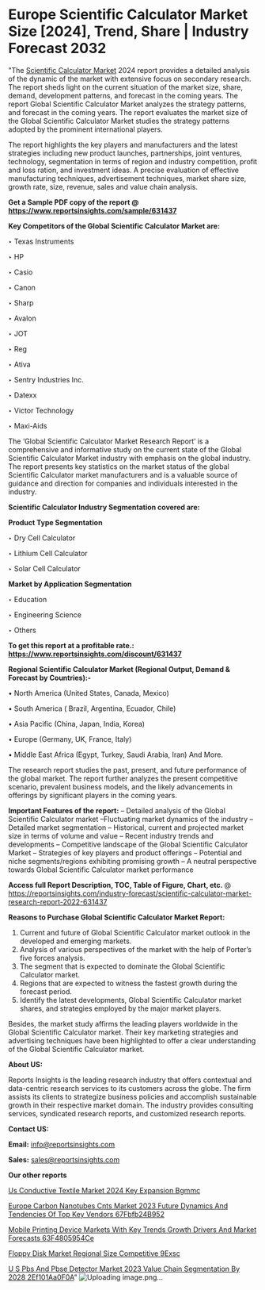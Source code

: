 # Europe Scientific Calculator Market Size [2024], Trend, Share | Industry Forecast 2032

"The <a href=https://www.reportsinsights.com/sample/631437>Scientific Calculator Market</a> 2024 report provides a detailed analysis of the dynamic of the market with extensive focus on secondary research. The report sheds light on the current situation of the market size, share, demand, development patterns, and forecast in the coming years. The report Global Scientific Calculator Market analyzes the strategy patterns, and forecast in the coming years. The report evaluates the market size of the Global Scientific Calculator Market studies the strategy patterns adopted by the prominent international players.

The report highlights the key players and manufacturers and the latest strategies including new product launches, partnerships, joint ventures, technology, segmentation in terms of region and industry competition, profit and loss ration, and investment ideas. A precise evaluation of effective manufacturing techniques, advertisement techniques, market share size, growth rate, size, revenue, sales and value chain analysis.

<strong>Get a Sample PDF copy of the report @ <a href=https://www.reportsinsights.com/sample/631437 style=color:#0000ff;>https://www.reportsinsights.com/sample/631437</a></strong>

<strong>Key Competitors of the Global Scientific Calculator Market are:</strong>

‣ Texas Instruments

‣ HP

‣ Casio

‣ Canon

‣ Sharp

‣ Avalon

‣ JOT

‣ Reg

‣ Ativa

‣ Sentry Industries Inc.

‣ Datexx

‣ Victor Technology

‣ Maxi-Aids

The ‘Global Scientific Calculator Market Research Report’ is a comprehensive and informative study on the current state of the Global Scientific Calculator Market industry with emphasis on the global industry. The report presents key statistics on the market status of the global Scientific Calculator market manufacturers and is a valuable source of guidance and direction for companies and individuals interested in the industry.

<strong>Scientific Calculator Industry Segmentation covered are:</strong>

<strong>Product Type Segmentation</strong>

‣    Dry Cell Calculator

‣ Lithium Cell Calculator

‣ Solar Cell Calculator

<strong>Market by Application Segmentation</strong>

‣   Education

‣ Engineering Science

‣ Others

<strong>To get this report at a profitable rate.: <a href=https://www.reportsinsights.com/discount/631437 style=color:#0000ff;>https://www.reportsinsights.com/discount/631437</a></strong>

<strong>Regional Scientific Calculator Market (Regional Output, Demand &amp; Forecast by Countries):-</strong>

• North America (United States, Canada, Mexico)

• South America ( Brazil, Argentina, Ecuador, Chile)

• Asia Pacific (China, Japan, India, Korea)

• Europe (Germany, UK, France, Italy)

• Middle East Africa (Egypt, Turkey, Saudi Arabia, Iran) And More.

The research report studies the past, present, and future performance of the global market. The report further analyzes the present competitive scenario, prevalent business models, and the likely advancements in offerings by significant players in the coming years.

<strong>Important Features of the report:</strong>
– Detailed analysis of the Global Scientific Calculator market
–Fluctuating market dynamics of the industry
–Detailed market segmentation
– Historical, current and projected market size in terms of volume and value
– Recent industry trends and developments
– Competitive landscape of the Global Scientific Calculator Market
– Strategies of key players and product offerings
– Potential and niche segments/regions exhibiting promising growth
– A neutral perspective towards Global Scientific Calculator market performance

<strong>Access full Report Description, TOC, Table of Figure, Chart, etc. </strong>@   <a href=https://reportsinsights.com/industry-forecast/scientific-calculator-market-research-report-2022-631437 style=color:#0000ff;>https://reportsinsights.com/industry-forecast/scientific-calculator-market-research-report-2022-631437</a>

<strong>Reasons to Purchase Global Scientific Calculator Market Report:</strong>
1. Current and future of Global Scientific Calculator market outlook in the developed and emerging markets.
2. Analysis of various perspectives of the market with the help of Porter’s five forces analysis.
3. The segment that is expected to dominate the Global Scientific Calculator market.
4. Regions that are expected to witness the fastest growth during the forecast period.
5. Identify the latest developments, Global Scientific Calculator market shares, and strategies employed by the major market players.

Besides, the market study affirms the leading players worldwide in the Global Scientific Calculator market. Their key marketing strategies and advertising techniques have been highlighted to offer a clear understanding of the Global Scientific Calculator market.

<strong><strong>About US</strong>:</strong>

Reports Insights is the leading research industry that offers contextual and data-centric research services to its customers across the globe. The firm assists its clients to strategize business policies and accomplish sustainable growth in their respective market domain. The industry provides consulting services, syndicated research reports, and customized research reports.

<strong>Contact US:</strong>

<p class=><b>Email:</b> <a href=mailto:info@reportsinsights.com>info@reportsinsights.com</a></p>
<p class=><b>Sales:</b> <a href=mailto:sales@reportsinsights.com>sales@reportsinsights.com</a></p>

<strong>Our other reports</strong>

<a href=https://www.linkedin.com/pulse/us-conductive-textile-market-2024-key-expansion-bgmmc/>Us Conductive Textile Market 2024 Key Expansion Bgmmc</a>

<a href=https://medium.com/@reportsinsights.aj/europe-carbon-nanotubes-cnts-market-2023-future-dynamics-and-tendencies-of-top-key-vendors-67fbfb24b952>Europe Carbon Nanotubes Cnts Market 2023 Future Dynamics And Tendencies Of Top Key Vendors 67Fbfb24B952</a>

<a href=https://medium.com/@tidke9676/mobile-printing-device-markets-with-key-trends-growth-drivers-and-market-forecasts-63f4805954ce>Mobile Printing Device Markets With Key Trends Growth Drivers And Market Forecasts 63F4805954Ce</a>

<a href=https://www.linkedin.com/pulse/floppy-disk-market-regional-size-competitive-9exsc/>Floppy Disk Market Regional Size Competitive 9Exsc</a>

<a href=https://medium.com/@g65914336/u-s-pbs-and-pbse-detector-market-2023-value-chain-segmentation-by-2028-2ef101aa0f0a>U S Pbs And Pbse Detector Market 2023 Value Chain Segmentation By 2028 2Ef101Aa0F0A</a>"
![Uploading image.png…]()
